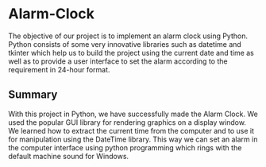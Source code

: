 # Alarm-Clock

The objective of our project is to implement an alarm clock using Python. 
Python consists of some very innovative libraries such as datetime and tkinter which help us to build the project using the current date and time as well as to provide a user interface to set the alarm according to the requirement in 24-hour format.

## Summary
With this project in Python, we have successfully made the Alarm Clock. 
We used the popular GUI library for rendering graphics on a display window. 
We learned how to extract the current time from the computer and to use it for manipulation using the DateTime library. 
This way we can set an alarm in the computer interface using python programming which rings with the default machine sound for Windows.
